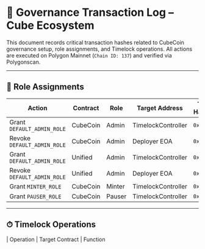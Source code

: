 # 🔐 Governance Transaction Log – Cube Ecosystem

This document records critical transaction hashes related to CubeCoin governance setup, role assignments, and Timelock operations. All actions are executed on Polygon Mainnet (`Chain ID: 137`) and verified via Polygonscan.

---

## 🧩 Role Assignments

| Action                            | Contract         | Role              | Target Address                                 | Tx Hash                                      |
|----------------------------------|------------------|-------------------|------------------------------------------------|----------------------------------------------|
| Grant `DEFAULT_ADMIN_ROLE`       | CubeCoin         | Admin             | TimelockController                             | `0x...`                                       |
| Revoke `DEFAULT_ADMIN_ROLE`      | CubeCoin         | Admin             | Deployer EOA                                   | `0x...`                                       |
| Grant `DEFAULT_ADMIN_ROLE`       | Unified          | Admin             | TimelockController                             | `0x...`                                       |
| Revoke `DEFAULT_ADMIN_ROLE`      | Unified          | Admin             | Deployer EOA                                   | `0x...`                                       |
| Grant `MINTER_ROLE`              | CubeCoin         | Minter            | TimelockController                             | `0x...`                                       |
| Grant `PAUSER_ROLE`              | CubeCoin         | Pauser            | TimelockController                             | `0x...`                                       |

---

## ⏱ Timelock Operations

| Operation                        | Target Contract   | Function                 
